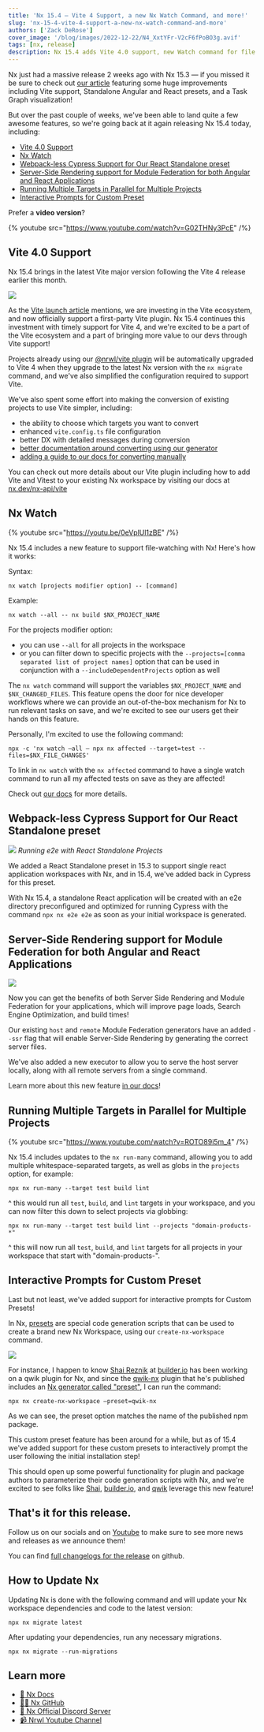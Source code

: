```yaml
---
title: 'Nx 15.4 — Vite 4 Support, a new Nx Watch Command, and more!'
slug: 'nx-15-4-vite-4-support-a-new-nx-watch-command-and-more'
authors: ['Zack DeRose']
cover_image: '/blog/images/2022-12-22/N4_XxtYFr-V2cF6fPoBO3g.avif'
tags: [nx, release]
description: Nx 15.4 adds Vite 4.0 support, new Watch command for file watching, webpack-less Cypress support, SSR for Module Federation, and parallel target execution improvements.
---
```


Nx just had a massive release 2 weeks ago with Nx 15.3 — if you missed it be sure to check out [our article](/blog/nx-15-3-standalone-projects-vite-task-graph-and-more) featuring some huge improvements including Vite support, Standalone Angular and React presets, and a Task Graph visualization!

But over the past couple of weeks, we've been able to land quite a few awesome features, so we're going back at it again releasing Nx 15.4 today, including:

- [Vite 4.0 Support](#vite-40-support)
- [Nx Watch](#nx-watch)
- [Webpack-less Cypress Support for Our React Standalone preset](#webpackless-cypress-support-for-our-react-standalone-preset)
- [Server-Side Rendering support for Module Federation for both Angular and React Applications](#serverside-rendering-support-for-module-federation-for-both-angular-and-react-applications)
- [Running Multiple Targets in Parallel for Multiple Projects](#running-multiple-targets-in-parallel-for-multiple-projects)
- [Interactive Prompts for Custom Preset](#interactive-prompts-for-custom-preset)

Prefer a **video version**?

{% youtube src="https://www.youtube.com/watch?v=G02THNy3PcE" /%}

## Vite 4.0 Support

Nx 15.4 brings in the latest Vite major version following the Vite 4 release earlier this month.

![](/blog/images/2022-12-22/w-TkOJGLJpif48RN.avif)

As the [Vite launch article](https://vitejs.dev/blog/announcing-vite4.html) mentions, we are investing in the Vite ecosystem, and now officially support a first-party Vite plugin. Nx 15.4 continues this investment with timely support for Vite 4, and we're excited to be a part of the Vite ecosystem and a part of bringing more value to our devs through Vite support!

Projects already using our [@nrwl/vite plugin](/nx-api/vite) will be automatically upgraded to Vite 4 when they upgrade to the latest Nx version with the `nx migrate` command, and we've also simplified the configuration required to support Vite.

We've also spent some effort into making the conversion of existing projects to use Vite simpler, including:

- the ability to choose which targets you want to convert
- enhanced `vite.config.ts` file configuration
- better DX with detailed messages during conversion
- [better documentation around converting using our generator](/nx-api/vite/generators/configuration)
- [adding a guide to our docs for converting manually](/technologies/build-tools/vite/recipes/configure-vite)

You can check out more details about our Vite plugin including how to add Vite and Vitest to your existing Nx workspace by visiting our docs at [nx.dev/nx-api/vite](/nx-api/vite)

## Nx Watch

{% youtube src="https://youtu.be/0eVplUl1zBE" /%}

Nx 15.4 includes a new feature to support file-watching with Nx! Here's how it works:

Syntax:

```shell
nx watch [projects modifier option] -- [command]
```

Example:

```shell
nx watch --all -- nx build $NX_PROJECT_NAME
```

For the projects modifier option:

- you can use `--all` for all projects in the workspace
- or you can filter down to specific projects with the `--projects=[comma separated list of project names]` option that can be used in conjunction with a `--includeDependentProjects` option as well

The `nx watch` command will support the variables `$NX_PROJECT_NAME` and `$NX_CHANGED_FILES`. This feature opens the door for nice developer workflows where we can provide an out-of-the-box mechanism for Nx to run relevant tasks on save, and we're excited to see our users get their hands on this feature.

Personally, I'm excited to use the following command:

```shell
npx -c 'nx watch –all – npx nx affected --target=test --files=$NX_FILE_CHANGES'
```

To link in `nx watch` with the `nx affected` command to have a single watch command to run all my affected tests on save as they are affected!

Check out [our docs](/recipes/running-tasks/workspace-watching) for more details.

## Webpack-less Cypress Support for Our React Standalone preset

![](/blog/images/2022-12-22/wF2QV3h_G5ZjBfLK.avif)
_Running e2e with React Standalone Projects_

We added a React Standalone preset in 15.3 to support single react application workspaces with Nx, and in 15.4, we've added back in Cypress for this preset.

With Nx 15.4, a standalone React application will be created with an e2e directory preconfigured and optimized for running Cypress with the command `npx nx e2e e2e` as soon as your initial workspace is generated.

## Server-Side Rendering support for Module Federation for both Angular and React Applications

![](/blog/images/2022-12-22/3pXE3lHOtndkH8jO.avif)

Now you can get the benefits of both Server Side Rendering and Module Federation for your applications, which will improve page loads, Search Engine Optimization, and build times!

Our existing `host` and `remote` Module Federation generators have an added `--ssr` flag that will enable Server-Side Rendering by generating the correct server files.

We've also added a new executor to allow you to serve the host server locally, along with all remote servers from a single command.

Learn more about this new feature [in our docs](/technologies/react/recipes/module-federation-with-ssr)!

## Running Multiple Targets in Parallel for Multiple Projects

{% youtube src="https://www.youtube.com/watch?v=ROTO89i5m_4" /%}

Nx 15.4 includes updates to the `nx run-many` command, allowing you to add multiple whitespace-separated targets, as well as globs in the `projects` option, for example:

```shell
npx nx run-many --target test build lint
```

^ this would run all `test`, `build`, and `lint` targets in your workspace, and you can now filter this down to select projects via globbing:

```shell
npx nx run-many --target test build lint --projects "domain-products-*"
```

^ this will now run all `test`, `build`, and `lint` targets for all projects in your workspace that start with "domain-products-".

## Interactive Prompts for Custom Preset

Last but not least, we've added support for interactive prompts for Custom Presets!

In Nx, [presets](/extending-nx/recipes/create-preset#create-a-custom-plugin-preset) are special code generation scripts that can be used to create a brand new Nx Workspace, using our `create-nx-workspace` command.

![](/blog/images/2022-12-22/d4gI6k61RAEU_XfF.avif)

For instance, I happen to know [Shai Reznik](https://twitter.com/shai_reznik) at [builder.io](https://builder.io/) has been working on a qwik plugin for Nx, and since the [qwik-nx](https://www.npmjs.com/package/qwik-nx) plugin that he's published includes an [Nx generator called "preset"](https://github.com/qwikifiers/qwik-nx/blob/main/packages/qwik-nx/generators.json#L33), I can run the command:

```shell
npx nx create-nx-workspace –preset=qwik-nx
```

As we can see, the preset option matches the name of the published npm package.

This custom preset feature has been around for a while, but as of 15.4 we've added support for these custom presets to interactively prompt the user following the initial installation step!

This should open up some powerful functionality for plugin and package authors to parameterize their code generation scripts with Nx, and we're excited to see folks like [Shai](https://twitter.com/shai_reznik), [builder.io](https://builder.io/), and [qwik](https://qwik.builder.io/) leverage this new feature!

## That's it for this release.

Follow us on our socials and on [Youtube](https://www.youtube.com/channel/UCF8luR7ORJTCwSNA9yZksCw) to make sure to see more news and releases as we announce them!

You can find [full changelogs for the release](https://github.com/nrwl/nx/releases/tag/15.4.0) on github.

## How to Update Nx

Updating Nx is done with the following command and will update your Nx workspace dependencies and code to the latest version:

```shell
npx nx migrate latest
```

After updating your dependencies, run any necessary migrations.

```shell
npx nx migrate --run-migrations
```

## Learn more

- [🧠 Nx Docs](/getting-started/intro)
- [👩‍💻 Nx GitHub](https://github.com/nrwl/nx)
- [💬 Nx Official Discord Server](https://go.nx.dev/community)
- [📹 Nrwl Youtube Channel](https://www.youtube.com/@nxdevtools)

